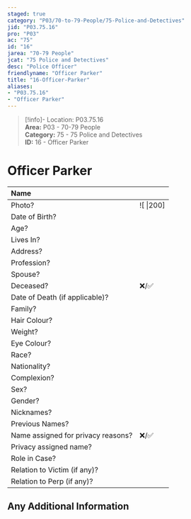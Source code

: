 ```yaml
---  
staged: true  
category: "P03/70-to-79-People/75-Police-and-Detectives"  
jid: "P03.75.16"  
pro: "P03"  
ac: "75"  
id: "16"  
jarea: "70-79 People"  
jcat: "75 Police and Detectives"  
desc: "Police Officer"  
friendlyname: "Officer Parker"  
title: "16-Officer-Parker"  
aliases:   
- "P03.75.16"  
- "Officer Parker"  
---  
```

>[!info]- Location: P03.75.16  
>**Area:** P03 - 70-79 People  
>**Category:** 75 - 75 Police and Detectives  
>**ID:** 16 - Officer Parker  
  
# Officer Parker  
  
| Name                               |            |  
|:---------------------------------- |:---------- |  
| Photo?                             | ![  \|200] |  
| Date of Birth?                     |            |  
| Age?                               |            |  
| Lives In?                          |            |  
| Address?                           |            |  
| Profession?                        |            |  
| Spouse?                            |            |  
| Deceased?                          | ❌/✅      |  
| Date of Death (if applicable)?     |            |  
| Family?                            |            |  
| Hair Colour?                       |            |  
| Weight?                            |            |  
| Eye Colour?                        |            |  
| Race?                              |            |  
| Nationality?                       |            |  
| Complexion?                        |            |  
| Sex?                               |            |  
| Gender?                                   |            |  
| Nicknames?                         |            |  
| Previous Names?                    |            |  
| Name assigned for privacy reasons? | ❌/✅      |  
| Privacy assigned name?             |            |  
| Role in Case?                      |            |  
| Relation to Victim (if any)?       |            |  
| Relation to Perp (if any)?         |            |  
   
## Any Additional Information